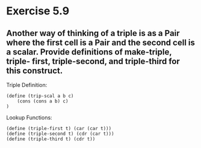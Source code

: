 # Exercise 5.9

## Another way of thinking of a triple is as a Pair where the first cell is a Pair and the second cell is a scalar. Provide definitions of make-triple, triple- first, triple-second, and triple-third for this construct.

Triple Definition:

    (define (trip-scal a b c)
        (cons (cons a b) c)
    )

Lookup Functions:


    (define (triple-first t) (car (car t)))
    (define (triple-second t) (cdr (car t)))
    (define (triple-third t) (cdr t))
